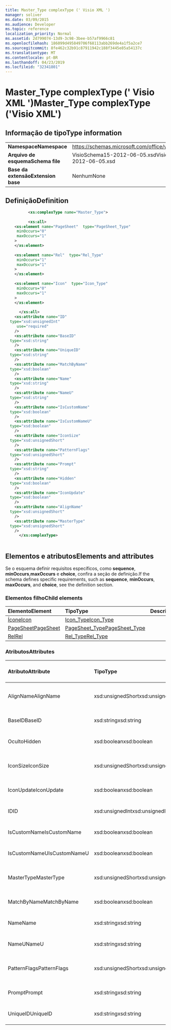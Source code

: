 ```yaml
---
title: Master_Type complexType (' Visio XML ')
manager: soliver
ms.date: 03/09/2015
ms.audience: Developer
ms.topic: reference
localization_priority: Normal
ms.assetid: 2d799074-13d9-3c98-3bee-b57af9966c81
ms.openlocfilehash: 186099d495849706f68113abb269de4a1f5a2ce7
ms.sourcegitcommit: 8fe462c32b91c87911942c188f3445e85a54137c
ms.translationtype: MT
ms.contentlocale: pt-BR
ms.lasthandoff: 04/23/2019
ms.locfileid: "32341801"
---
```

# <a name="mastertype-complextype-visio-xml"></a><span data-ttu-id="2abae-102">Master_Type complexType (' Visio XML ')</span><span class="sxs-lookup"><span data-stu-id="2abae-102">Master_Type complexType ('Visio XML')</span></span>

## <a name="type-information"></a><span data-ttu-id="2abae-103">Informação de tipo</span><span class="sxs-lookup"><span data-stu-id="2abae-103">Type information</span></span>

|||
|:-----|:-----|
|<span data-ttu-id="2abae-104">**Namespace**</span><span class="sxs-lookup"><span data-stu-id="2abae-104">**Namespace**</span></span> <br/> |https://schemas.microsoft.com/office/visio/2011/1/core  <br/> |
|<span data-ttu-id="2abae-105">**Arquivo de esquema**</span><span class="sxs-lookup"><span data-stu-id="2abae-105">**Schema file**</span></span> <br/> |<span data-ttu-id="2abae-106">VisioSchema15-2012-06-05.xsd</span><span class="sxs-lookup"><span data-stu-id="2abae-106">VisioSchema15-2012-06-05.xsd</span></span>  <br/> |
|<span data-ttu-id="2abae-107">**Base da extensão**</span><span class="sxs-lookup"><span data-stu-id="2abae-107">**Extension base**</span></span> <br/> |<span data-ttu-id="2abae-108">Nenhum</span><span class="sxs-lookup"><span data-stu-id="2abae-108">None</span></span>  <br/> |
   
## <a name="definition"></a><span data-ttu-id="2abae-109">Definição</span><span class="sxs-lookup"><span data-stu-id="2abae-109">Definition</span></span>

```XML
          <xs:complexType name="Master_Type">
          
          <xs:all>
    <xs:element name="PageSheet"  type="PageSheet_Type"
     minOccurs="0"
     maxOccurs="1"
    >
    </xs:element>
    
    <xs:element name="Rel"  type="Rel_Type"
     minOccurs="1"
     maxOccurs="1"
    >
    </xs:element>
    
    <xs:element name="Icon"  type="Icon_Type"
     minOccurs="0"
     maxOccurs="1"
    >
    </xs:element>
    
      </xs:all>
    <xs:attribute name="ID"
  type="xsd:unsignedInt"
     use="required"
    />
    <xs:attribute name="BaseID"
  type="xsd:string"
    />
    <xs:attribute name="UniqueID"
  type="xsd:string"
    />
    <xs:attribute name="MatchByName"
  type="xsd:boolean"
    />
    <xs:attribute name="Name"
  type="xsd:string"
    />
    <xs:attribute name="NameU"
  type="xsd:string"
    />
    <xs:attribute name="IsCustomName"
  type="xsd:boolean"
    />
    <xs:attribute name="IsCustomNameU"
  type="xsd:boolean"
    />
    <xs:attribute name="IconSize"
  type="xsd:unsignedShort"
    />
    <xs:attribute name="PatternFlags"
  type="xsd:unsignedShort"
    />
    <xs:attribute name="Prompt"
  type="xsd:string"
    />
    <xs:attribute name="Hidden"
  type="xsd:boolean"
    />
    <xs:attribute name="IconUpdate"
  type="xsd:boolean"
    />
    <xs:attribute name="AlignName"
  type="xsd:unsignedShort"
    />
    <xs:attribute name="MasterType"
  type="xsd:unsignedShort"
    />
      </xs:complexType>
      
```

## <a name="elements-and-attributes"></a><span data-ttu-id="2abae-110">Elementos e atributos</span><span class="sxs-lookup"><span data-stu-id="2abae-110">Elements and attributes</span></span>

<span data-ttu-id="2abae-111">Se o esquema definir requisitos específicos, como **sequence**, **minOccurs**,**maxOccurs** e **choice**, confira a seção de definição.</span><span class="sxs-lookup"><span data-stu-id="2abae-111">If the schema defines specific requirements, such as **sequence**, **minOccurs**, **maxOccurs**, and **choice**, see the definition section.</span></span> 
  
### <a name="child-elements"></a><span data-ttu-id="2abae-112">Elementos filho</span><span class="sxs-lookup"><span data-stu-id="2abae-112">Child elements</span></span>

|<span data-ttu-id="2abae-113">**Elemento**</span><span class="sxs-lookup"><span data-stu-id="2abae-113">**Element**</span></span>|<span data-ttu-id="2abae-114">**Tipo**</span><span class="sxs-lookup"><span data-stu-id="2abae-114">**Type**</span></span>|<span data-ttu-id="2abae-115">**Descrição**</span><span class="sxs-lookup"><span data-stu-id="2abae-115">**Description**</span></span>|
|:-----|:-----|:-----|
|[<span data-ttu-id="2abae-116">Ícone</span><span class="sxs-lookup"><span data-stu-id="2abae-116">Icon</span></span>](icon-element-master_type-complextypevisio-xml.md) <br/> |[<span data-ttu-id="2abae-117">Icon_Type</span><span class="sxs-lookup"><span data-stu-id="2abae-117">Icon_Type</span></span>](icon_type-complextypevisio-xml.md) <br/> ||
|[<span data-ttu-id="2abae-118">PageSheet</span><span class="sxs-lookup"><span data-stu-id="2abae-118">PageSheet</span></span>](pagesheet-element-master_type-complextypevisio-xml.md) <br/> |[<span data-ttu-id="2abae-119">PageSheet_Type</span><span class="sxs-lookup"><span data-stu-id="2abae-119">PageSheet_Type</span></span>](pagesheet_type-complextypevisio-xml.md) <br/> ||
|[<span data-ttu-id="2abae-120">Rel</span><span class="sxs-lookup"><span data-stu-id="2abae-120">Rel</span></span>](rel-element-master_type-complextypevisio-xml.md) <br/> |[<span data-ttu-id="2abae-121">Rel_Type</span><span class="sxs-lookup"><span data-stu-id="2abae-121">Rel_Type</span></span>](rel_type-complextypevisio-xml.md) <br/> ||
   
### <a name="attributes"></a><span data-ttu-id="2abae-122">Atributos</span><span class="sxs-lookup"><span data-stu-id="2abae-122">Attributes</span></span>

|<span data-ttu-id="2abae-123">**Atributo**</span><span class="sxs-lookup"><span data-stu-id="2abae-123">**Attribute**</span></span>|<span data-ttu-id="2abae-124">**Tipo**</span><span class="sxs-lookup"><span data-stu-id="2abae-124">**Type**</span></span>|<span data-ttu-id="2abae-125">**Obrigatório**</span><span class="sxs-lookup"><span data-stu-id="2abae-125">**Required**</span></span>|<span data-ttu-id="2abae-126">**Descrição**</span><span class="sxs-lookup"><span data-stu-id="2abae-126">**Description**</span></span>|<span data-ttu-id="2abae-127">**Valores possíveis**</span><span class="sxs-lookup"><span data-stu-id="2abae-127">**Possible values**</span></span>|
|:-----|:-----|:-----|:-----|:-----|
|<span data-ttu-id="2abae-128">AlignName</span><span class="sxs-lookup"><span data-stu-id="2abae-128">AlignName</span></span>  <br/> |<span data-ttu-id="2abae-129">xsd:unsignedShort</span><span class="sxs-lookup"><span data-stu-id="2abae-129">xsd:unsignedShort</span></span>  <br/> |<span data-ttu-id="2abae-130">opcional</span><span class="sxs-lookup"><span data-stu-id="2abae-130">optional</span></span>  <br/> ||<span data-ttu-id="2abae-131">Valores do tipo xsd:unsignedShort.</span><span class="sxs-lookup"><span data-stu-id="2abae-131">Values of the xsd:unsignedShort type.</span></span>  <br/> |
|<span data-ttu-id="2abae-132">BaseID</span><span class="sxs-lookup"><span data-stu-id="2abae-132">BaseID</span></span>  <br/> |<span data-ttu-id="2abae-133">xsd:string</span><span class="sxs-lookup"><span data-stu-id="2abae-133">xsd:string</span></span>  <br/> |<span data-ttu-id="2abae-134">opcional</span><span class="sxs-lookup"><span data-stu-id="2abae-134">optional</span></span>  <br/> ||<span data-ttu-id="2abae-135">Valores do tipo xsd:string.</span><span class="sxs-lookup"><span data-stu-id="2abae-135">Values of the xsd:string type.</span></span>  <br/> |
|<span data-ttu-id="2abae-136">Oculto</span><span class="sxs-lookup"><span data-stu-id="2abae-136">Hidden</span></span>  <br/> |<span data-ttu-id="2abae-137">xsd:boolean</span><span class="sxs-lookup"><span data-stu-id="2abae-137">xsd:boolean</span></span>  <br/> |<span data-ttu-id="2abae-138">opcional</span><span class="sxs-lookup"><span data-stu-id="2abae-138">optional</span></span>  <br/> ||<span data-ttu-id="2abae-139">Valores do tipo xsd:boolean.</span><span class="sxs-lookup"><span data-stu-id="2abae-139">Values of the xsd:boolean type.</span></span>  <br/> |
|<span data-ttu-id="2abae-140">IconSize</span><span class="sxs-lookup"><span data-stu-id="2abae-140">IconSize</span></span>  <br/> |<span data-ttu-id="2abae-141">xsd:unsignedShort</span><span class="sxs-lookup"><span data-stu-id="2abae-141">xsd:unsignedShort</span></span>  <br/> |<span data-ttu-id="2abae-142">opcional</span><span class="sxs-lookup"><span data-stu-id="2abae-142">optional</span></span>  <br/> ||<span data-ttu-id="2abae-143">Valores do tipo xsd:unsignedShort.</span><span class="sxs-lookup"><span data-stu-id="2abae-143">Values of the xsd:unsignedShort type.</span></span>  <br/> |
|<span data-ttu-id="2abae-144">IconUpdate</span><span class="sxs-lookup"><span data-stu-id="2abae-144">IconUpdate</span></span>  <br/> |<span data-ttu-id="2abae-145">xsd:boolean</span><span class="sxs-lookup"><span data-stu-id="2abae-145">xsd:boolean</span></span>  <br/> |<span data-ttu-id="2abae-146">opcional</span><span class="sxs-lookup"><span data-stu-id="2abae-146">optional</span></span>  <br/> ||<span data-ttu-id="2abae-147">Valores do tipo xsd:boolean.</span><span class="sxs-lookup"><span data-stu-id="2abae-147">Values of the xsd:boolean type.</span></span>  <br/> |
|<span data-ttu-id="2abae-148">ID</span><span class="sxs-lookup"><span data-stu-id="2abae-148">ID</span></span>  <br/> |<span data-ttu-id="2abae-149">xsd:unsignedInt</span><span class="sxs-lookup"><span data-stu-id="2abae-149">xsd:unsignedInt</span></span>  <br/> |<span data-ttu-id="2abae-150">obrigatório</span><span class="sxs-lookup"><span data-stu-id="2abae-150">required</span></span>  <br/> ||<span data-ttu-id="2abae-151">Valores do tipo xsd:unsignedInt.</span><span class="sxs-lookup"><span data-stu-id="2abae-151">Values of the xsd:unsignedInt type.</span></span>  <br/> |
|<span data-ttu-id="2abae-152">IsCustomName</span><span class="sxs-lookup"><span data-stu-id="2abae-152">IsCustomName</span></span>  <br/> |<span data-ttu-id="2abae-153">xsd:boolean</span><span class="sxs-lookup"><span data-stu-id="2abae-153">xsd:boolean</span></span>  <br/> |<span data-ttu-id="2abae-154">opcional</span><span class="sxs-lookup"><span data-stu-id="2abae-154">optional</span></span>  <br/> ||<span data-ttu-id="2abae-155">Valores do tipo xsd:boolean.</span><span class="sxs-lookup"><span data-stu-id="2abae-155">Values of the xsd:boolean type.</span></span>  <br/> |
|<span data-ttu-id="2abae-156">IsCustomNameU</span><span class="sxs-lookup"><span data-stu-id="2abae-156">IsCustomNameU</span></span>  <br/> |<span data-ttu-id="2abae-157">xsd:boolean</span><span class="sxs-lookup"><span data-stu-id="2abae-157">xsd:boolean</span></span>  <br/> |<span data-ttu-id="2abae-158">opcional</span><span class="sxs-lookup"><span data-stu-id="2abae-158">optional</span></span>  <br/> ||<span data-ttu-id="2abae-159">Valores do tipo xsd:boolean.</span><span class="sxs-lookup"><span data-stu-id="2abae-159">Values of the xsd:boolean type.</span></span>  <br/> |
|<span data-ttu-id="2abae-160">MasterType</span><span class="sxs-lookup"><span data-stu-id="2abae-160">MasterType</span></span>  <br/> |<span data-ttu-id="2abae-161">xsd:unsignedShort</span><span class="sxs-lookup"><span data-stu-id="2abae-161">xsd:unsignedShort</span></span>  <br/> |<span data-ttu-id="2abae-162">opcional</span><span class="sxs-lookup"><span data-stu-id="2abae-162">optional</span></span>  <br/> ||<span data-ttu-id="2abae-163">Valores do tipo xsd:unsignedShort.</span><span class="sxs-lookup"><span data-stu-id="2abae-163">Values of the xsd:unsignedShort type.</span></span>  <br/> |
|<span data-ttu-id="2abae-164">MatchByName</span><span class="sxs-lookup"><span data-stu-id="2abae-164">MatchByName</span></span>  <br/> |<span data-ttu-id="2abae-165">xsd:boolean</span><span class="sxs-lookup"><span data-stu-id="2abae-165">xsd:boolean</span></span>  <br/> |<span data-ttu-id="2abae-166">opcional</span><span class="sxs-lookup"><span data-stu-id="2abae-166">optional</span></span>  <br/> ||<span data-ttu-id="2abae-167">Valores do tipo xsd:boolean.</span><span class="sxs-lookup"><span data-stu-id="2abae-167">Values of the xsd:boolean type.</span></span>  <br/> |
|<span data-ttu-id="2abae-168">Name</span><span class="sxs-lookup"><span data-stu-id="2abae-168">Name</span></span>  <br/> |<span data-ttu-id="2abae-169">xsd:string</span><span class="sxs-lookup"><span data-stu-id="2abae-169">xsd:string</span></span>  <br/> |<span data-ttu-id="2abae-170">opcional</span><span class="sxs-lookup"><span data-stu-id="2abae-170">optional</span></span>  <br/> ||<span data-ttu-id="2abae-171">Valores do tipo xsd:string.</span><span class="sxs-lookup"><span data-stu-id="2abae-171">Values of the xsd:string type.</span></span>  <br/> |
|<span data-ttu-id="2abae-172">NameU</span><span class="sxs-lookup"><span data-stu-id="2abae-172">NameU</span></span>  <br/> |<span data-ttu-id="2abae-173">xsd:string</span><span class="sxs-lookup"><span data-stu-id="2abae-173">xsd:string</span></span>  <br/> |<span data-ttu-id="2abae-174">opcional</span><span class="sxs-lookup"><span data-stu-id="2abae-174">optional</span></span>  <br/> ||<span data-ttu-id="2abae-175">Valores do tipo xsd:string.</span><span class="sxs-lookup"><span data-stu-id="2abae-175">Values of the xsd:string type.</span></span>  <br/> |
|<span data-ttu-id="2abae-176">PatternFlags</span><span class="sxs-lookup"><span data-stu-id="2abae-176">PatternFlags</span></span>  <br/> |<span data-ttu-id="2abae-177">xsd:unsignedShort</span><span class="sxs-lookup"><span data-stu-id="2abae-177">xsd:unsignedShort</span></span>  <br/> |<span data-ttu-id="2abae-178">opcional</span><span class="sxs-lookup"><span data-stu-id="2abae-178">optional</span></span>  <br/> ||<span data-ttu-id="2abae-179">Valores do tipo xsd:unsignedShort.</span><span class="sxs-lookup"><span data-stu-id="2abae-179">Values of the xsd:unsignedShort type.</span></span>  <br/> |
|<span data-ttu-id="2abae-180">Prompt</span><span class="sxs-lookup"><span data-stu-id="2abae-180">Prompt</span></span>  <br/> |<span data-ttu-id="2abae-181">xsd:string</span><span class="sxs-lookup"><span data-stu-id="2abae-181">xsd:string</span></span>  <br/> |<span data-ttu-id="2abae-182">opcional</span><span class="sxs-lookup"><span data-stu-id="2abae-182">optional</span></span>  <br/> ||<span data-ttu-id="2abae-183">Valores do tipo xsd:string.</span><span class="sxs-lookup"><span data-stu-id="2abae-183">Values of the xsd:string type.</span></span>  <br/> |
|<span data-ttu-id="2abae-184">UniqueID</span><span class="sxs-lookup"><span data-stu-id="2abae-184">UniqueID</span></span>  <br/> |<span data-ttu-id="2abae-185">xsd:string</span><span class="sxs-lookup"><span data-stu-id="2abae-185">xsd:string</span></span>  <br/> |<span data-ttu-id="2abae-186">opcional</span><span class="sxs-lookup"><span data-stu-id="2abae-186">optional</span></span>  <br/> ||<span data-ttu-id="2abae-187">Valores do tipo xsd:string.</span><span class="sxs-lookup"><span data-stu-id="2abae-187">Values of the xsd:string type.</span></span>  <br/> |
   

